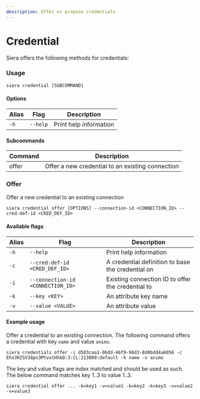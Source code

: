 ```yaml
---
description: Offer or propose credentials
---
```


# Credential

Siera offers the following methods for credentials:

### Usage

```
siera credential [SUBCOMMAND]
```

#### Options

| Alias | Flag     | Description            |
| ----- | -------- | ---------------------- |
| `-h`  | `--help` | Print help information |

#### Subcommands

| Command | Description                                      |
| ------- | ------------------------------------------------ |
| offer   | Offer a new credential to an existing connection |

### Offer

Offer a new credential to an existing connection

```
siera credential offer [OPTIONS] --connection-id <CONNECTION_ID> --cred-def-id <CRED_DEF_ID>
```

#### Available flags

| Alias | Flag                              | Description                                       |
| ----- | --------------------------------- | ------------------------------------------------- |
| `-h`  | `--help`                          | Print help information                            |
| `-c`  | `--cred-def-id <CRED_DEF_ID>`     | A credential definition to base the credential on |
| `-i`  | `--connection-id <CONNECTION_ID>` | Existing connection ID to offer the credential to |
| `-k`  | `--key <KEY>`                     | An attribute key name                             |
| `-v`  | `--value <VALUE>`                 | An attribute value                                |

#### Example usage

Offer a credential to an existing connection. The following command offers a credential with key `name` and value `animo`.

```
siera credentials offer -i d583caa1-0bdd-46f9-98d3-8d0bdd4a6056 -c Ehx3RZSV38pn3MYvxtHhbQ:3:CL:213800:default -k name -v animo
```

The key and value flags are index matched and should be used as such. The below command matches key 1..3 to value 1..3.&#x20;

```
siera credential offer ... -k=key1 -v=value1 -k=key2 -k=key3 -v=value2 -v=value3
```
